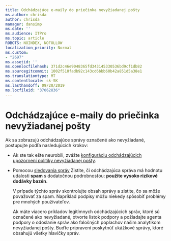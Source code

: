 ```yaml
---
title: Odchádzajúce e-maily do priečinka nevyžiadanej pošty
ms.author: chrisda
author: chrisda
manager: dansimp
ms.date: ''
ms.audience: ITPro
ms.topic: article
ROBOTS: NOINDEX, NOFOLLOW
localization_priority: Normal
ms.custom:
- "2697"
ms.assetid: ''
ms.openlocfilehash: 371d2c46e9048365fd343145330536bd9cf1db82
ms.sourcegitcommit: 1002f510fadb92c143cd6bbb60b42a851d5a38e1
ms.translationtype: MT
ms.contentlocale: sk-SK
ms.lasthandoff: 09/20/2019
ms.locfileid: "37062836"
---
```

# <a name="outbound-email-to-junk-email-folder"></a>Odchádzajúce e-maily do priečinka nevyžiadanej pošty

Ak sa zobrazujú odchádzajúce správy označené ako nevyžiadané, postupujte podľa nasledujúcich krokov:

- Ak ste tak ešte neurobili, zvážte [konfiguráciu odchádzajúcich upozornení politiky nevyžiadanej pošty](https://docs.microsoft.com/office365/securitycompliance/configure-the-outbound-spam-policy).

- Pomocou [sledovania správ](https://docs.microsoft.com/office365/securitycompliance/message-trace-scc) Zistite, či odchádzajúca správa má hodnotu udalosti **spam** s dodatočnou podrobnosťou: **použite vysoko rizikové dodávky bazén**.

  V prípade týchto správ skontrolujte obsah správy a zistite, čo sa môže považovať za spam. Napríklad podpisy môžu niekedy spôsobiť problémy pre mnohých používateľov.

  Ak máte viacero príkladov legitímnych odchádzajúcich správ, ktoré sú označené ako nevyžiadané, otvorte lístok podpory a požiadajte agenta podpory o odoslanie správ ako falošných poplachov našim analytikom nevyžiadanej pošty. Buďte pripravení poskytnúť ukážkové správy, ktoré obsahujú všetky hlavičky správ.
